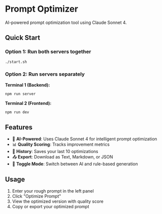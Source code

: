# Prompt Optimizer

AI-powered prompt optimization tool using Claude Sonnet 4.

## Quick Start

### Option 1: Run both servers together
```bash
./start.sh
```

### Option 2: Run servers separately

**Terminal 1 (Backend):**
```bash
npm run server
```

**Terminal 2 (Frontend):**
```bash
npm run dev
```

## Features

- 🤖 **AI-Powered**: Uses Claude Sonnet 4 for intelligent prompt optimization
- 📊 **Quality Scoring**: Tracks improvement metrics
- 💾 **History**: Saves your last 10 optimizations
- 📤 **Export**: Download as Text, Markdown, or JSON
- 🔄 **Toggle Mode**: Switch between AI and rule-based generation

## Usage

1. Enter your rough prompt in the left panel
2. Click "Optimize Prompt"
3. View the optimized version with quality score
4. Copy or export your optimized prompt
